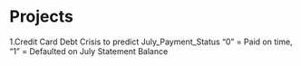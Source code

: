 # Projects
1.Credit Card Debt Crisis 
      to predict July_Payment_Status  “0” = Paid on time, “1” = Defaulted on July Statement Balance
      
